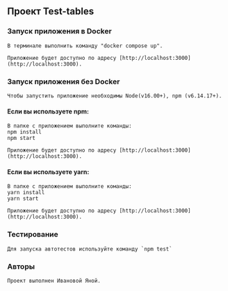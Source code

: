 ## Проект Test-tables

### Запуск приложения в Docker

    В терминале выполнить команду "docker compose up".

    Приложение будет доступно по адресу [http://localhost:3000](http://localhost:3000).


### Запуск приложения без Docker

    Чтобы запустить приложение необходимы Node(v16.00+), npm (v6.14.17+).

#### Если вы используете npm:

    В папке с приложением выполните команды:
    npm install
    npm start

    Приложение будет доступно по адресу [http://localhost:3000](http://localhost:3000).


#### Если вы используете yarn:

    В папке с приложением выполните команды:
    yarn install
    yarn start

    Приложение будет доступно по адресу [http://localhost:3000](http://localhost:3000).


### Тестирование

    Для запуска автотестов используйте команду `npm test`


### Авторы
    Проект выполнен Ивановой Яной.